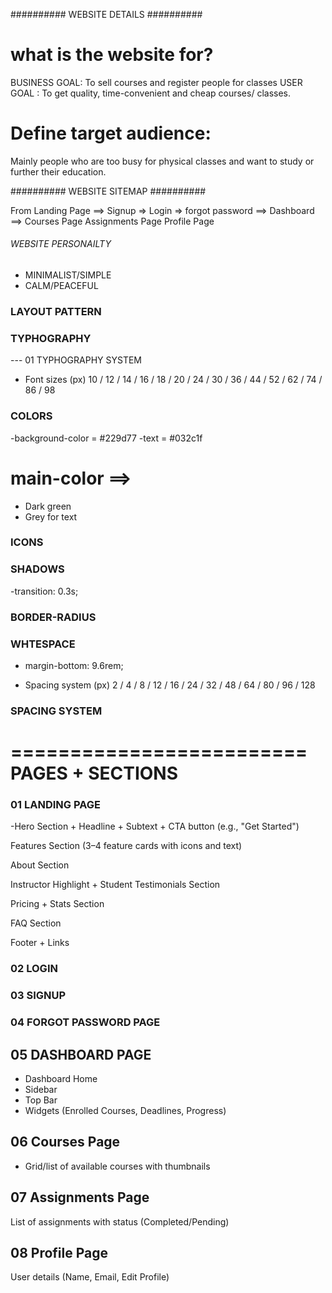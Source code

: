 ########## WEBSITE DETAILS ##########

# what is the website for?

BUSINESS GOAL: To sell courses and register people for classes
USER GOAL : To get quality, time-convenient and cheap courses/ classes.

# Define target audience:

Mainly people who are too busy for physical classes and want to
study or further their education.

########## WEBSITE SITEMAP ##########

From Landing Page ==> Signup =>
Login => forgot password ==>
Dashboard ==>
Courses Page
Assignments Page
Profile Page

###### WEBSITE PERSONAILTY

- MINIMALIST/SIMPLE
- CALM/PEACEFUL

### LAYOUT PATTERN

### TYPHOGRAPHY

--- 01 TYPHOGRAPHY SYSTEM

- Font sizes (px)
  10 / 12 / 14 / 16 / 18 / 20 / 24 / 30 / 36 / 44 / 52 / 62 / 74 / 86 / 98

### COLORS

-background-color = #229d77
-text = #032c1f

# main-color ==>

- Dark green
- Grey for text

### ICONS

### SHADOWS

-transition: 0.3s;

### BORDER-RADIUS

### WHTESPACE

- margin-bottom: 9.6rem;

<!-- ##
  padding: 0 2.8rem;
  margin: 8rem 0;
--
## 9.6rem (spacing between sections) -->

- Spacing system (px)
  2 / 4 / 8 / 12 / 16 / 24 / 32 / 48 / 64 / 80 / 96 / 128

### SPACING SYSTEM

=========================
PAGES + SECTIONS
=========================

### 01 LANDING PAGE

-Hero Section + Headline + Subtext + CTA button (e.g., "Get Started")

Features Section (3–4 feature cards with icons and text)

About Section

Instructor Highlight + Student Testimonials Section

Pricing + Stats Section

FAQ Section

Footer + Links

### 02 LOGIN

### 03 SIGNUP

### 04 FORGOT PASSWORD PAGE

## 05 DASHBOARD PAGE

- Dashboard Home
- Sidebar
- Top Bar
- Widgets (Enrolled Courses, Deadlines, Progress)

## 06 Courses Page

- Grid/list of available courses with thumbnails

## 07 Assignments Page

List of assignments with status (Completed/Pending)

## 08 Profile Page

User details (Name, Email, Edit Profile)
